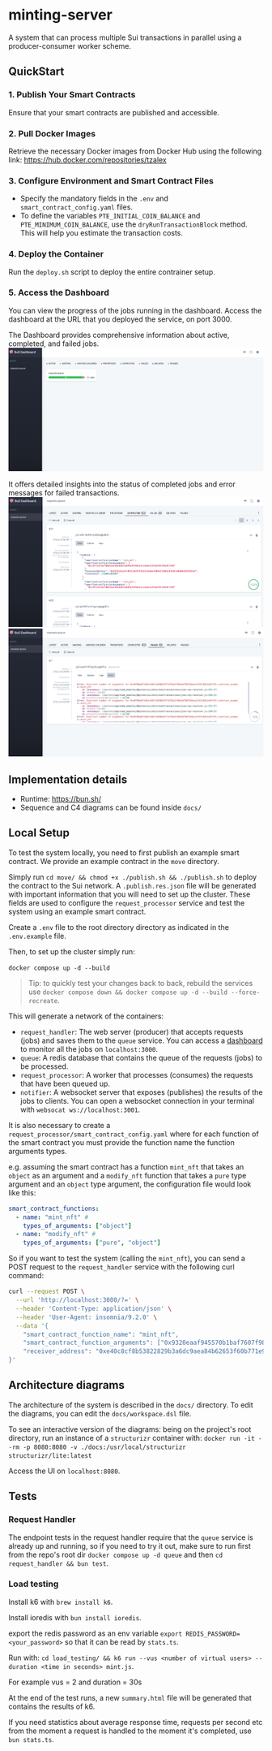 # minting-server

A system that can process multiple Sui transactions in parallel using
a producer-consumer worker scheme.

## QuickStart

### 1. Publish Your Smart Contracts
Ensure that your smart contracts are published and accessible.

### 2. Pull Docker Images
Retrieve the necessary Docker images from Docker Hub using the following link: https://hub.docker.com/repositories/tzalex

### 3. Configure Environment and Smart Contract Files
- Specify the mandatory fields in the `.env` and `smart_contract_config.yaml` files.
- To define the variables `PTE_INITIAL_COIN_BALANCE` and `PTE_MINIMUM_COIN_BALANCE`, use the `dryRunTransactionBlock` method. This will help you estimate the transaction costs.

### 4. Deploy the Container
Run the `deploy.sh` script to deploy the entire contrainer setup.

### 5. Access the Dashboard
You can view the progress of the jobs running in the dashboard. Access the dashboard at the URL that you deployed the service, on port 3000.

The Dashboard provides comprehensive information about active, completed, and failed jobs.
![Dashboard Overview](/media/DashboardOverview.png)

It offers detailed insights into the status of completed jobs and error messages for failed transactions.
![Completed Jobs](/media/CompletedJobs.png)
![Failed Jobs](/media/FailedJobs.png)


## Implementation details

- Runtime: https://bun.sh/
- Sequence and C4 diagrams can be found inside `docs/`

## Local Setup

To test the system locally, you need to first publish an example smart contract.
We provide an example contract in the `move` directory.

Simply run `cd move/ && chmod +x ./publish.sh && ./publish.sh` to deploy the contract to the Sui network.
A `.publish.res.json` file will be generated with important information that you will need to set up the cluster.
These fields are used to configure the `request_processor` service and test the system using an example smart contract.

Create a `.env` file to the root directory directory as indicated in the `.env.example` file.

Then, to set up the cluster simply run:

`docker compose up -d --build`

> Tip: to quickly test your changes back to back, rebuild the services use `docker compose down && docker compose up -d --build --force-recreate`.

This will generate a network of the containers:

- `request_handler`: The web server (producer) that accepts requests (jobs) and saves them to the `queue` service.
  You can access a [dashboard](https://github.com/felixmosh/bull-board) to monitor all the jobs on `localhost:3000`.
- `queue`: A redis database that contains the queue of the requests (jobs) to be processed.
- `request_processor`: A worker that processes (consumes) the requests that have been queued up.
- `notifier`: A websocket server that exposes (publishes) the results of the jobs to clients.
  You can open a websocket connection in your terminal with `websocat ws://localhost:3001`.

It is also necessary to create a `request_processor/smart_contract_config.yaml` where for each function
of the smart contract you must provide the function name the function arguments types.

e.g. assuming the smart contract has a function `mint_nft` that takes an `object` as an argument and a
`modify_nft` function that takes a `pure` type argument and an `object` type argument, the configuration file would look like this:

```yaml
smart_contract_functions:
  - name: "mint_nft" #
    types_of_arguments: ["object"]
  - name: "modify_nft" #
    types_of_arguments: ["pure", "object"]
```

So if you want to test the system (calling the `mint_nft`),
you can send a POST request to the `request_handler` service with the following curl command:

```bash
curl --request POST \
  --url 'http://localhost:3000/?=' \
  --header 'Content-Type: application/json' \
  --header 'User-Agent: insomnia/9.2.0' \
  --data '{
	"smart_contract_function_name": "mint_nft",
	"smart_contract_function_arguments": ["0x9320eaaf945570b1baf7607f98a9cf5585fdcb8ed09d46da93199fee16b48196"],
	"receiver_address": "0xe40c8cf8b53822829b3a6dc9aea84b62653f60b771e9da4bd4e214cae851b87b"
}'
```

## Architecture diagrams

The architecture of the system is described in the `docs/` directory.
To edit the diagrams, you can edit the `docs/workspace.dsl` file.

To see an interactive version of the diagrams: being on the project's root directory,
run an instance of a `structurizr` container with: `docker run -it --rm -p 8080:8080 -v ./docs:/usr/local/structurizr structurizr/lite:latest `

Access the UI on `localhost:8080`.

## Tests

### Request Handler

The endpoint tests in the request handler require that the `queue` service is already up and running,
so if you need to try it out, make sure to run first from the repo's root dir `docker compose up -d queue`
and then `cd request_handler && bun test`.

### Load testing

Install k6 with `brew install k6`.

Install ioredis with `bun install ioredis`.

export the redis password as an env variable
`export REDIS_PASSWORD=<your_password>` so that it can be read by `stats.ts`.

Run with: `cd load_testing/ && k6 run --vus <number of virtual users> --duration <time in seconds> mint.js`.

For example vus = 2 and duration = 30s

At the end of the test runs, a new `summary.html` file will be generated that contains the results of k6.

If you need statistics about average response time, requests per second etc from the moment a request is handled to the moment it's completed, use `bun stats.ts`.
